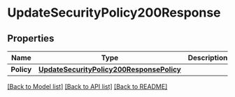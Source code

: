 # UpdateSecurityPolicy200Response

## Properties

Name | Type | Description | Notes
------------ | ------------- | ------------- | -------------
**Policy** | [**UpdateSecurityPolicy200ResponsePolicy**](UpdateSecurityPolicy200ResponsePolicy.md) |  |[optional] 

[[Back to Model list]](../README.md#documentation-for-models) [[Back to API list]](../README.md#documentation-for-api-endpoints) [[Back to README]](../README.md)


